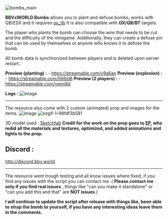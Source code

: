 ![bombs_main](https://github.com/BuddyNotFound/bbv-bombs/assets/74051918/9fc78202-6120-4ad5-8fe1-ebbf6b1bbfc2)


**BBVxWORLD Bombs** allows you to plant and defuse bombs, works with QB/ESX and it requires [ox_lib](https://github.com/overextended/ox_lib)
It is also compatible with **OX/QB/BT** targets.

The player who plants the bomb can choose the wire that needs to be cut and the difficulty of the minigame. Additionally, they can create a defuse pin that can be used by themselves or anyone who knows it to defuse the bomb.

All bomb data is synchronized between players and is deleted upon server restart..

**Preview (planting) :** - https://streamable.com/y9a6an
**Preview (explosion) :** - https://streamable.com/566id6
**Preview (2 players) :** - https://streamable.com/vqnn8d

**Logs :** 
![image](https://github.com/BuddyNotFound/bbv-bombs/assets/74051918/e2dc8a3b-4170-4600-abff-f98d9517a491)



----

The resource also come with 2 custom (animated) prop and images for the items.
![image](https://github.com/BuddyNotFound/bbv-bombs/assets/74051918/65c8f6fa-9f14-4b8c-bfd0-ac9514fa288b)
![ezgif-1-98fdf3b581](https://github.com/BuddyNotFound/bbv-bombs/assets/74051918/f8a95b38-7aa0-4771-97b9-dfab3a14e119)



3D model used : [Sketchfab](https://sketchfab.com/3d-models/c4-explosive-617d754683114b6a8244ececbd03365e)
**Credit for the work on the prop goes to [EP](https://github.com/EpKouhia), who redid all the materials and textures, optimized, and added animations and lights to the prop.**

## Discord :

http://discord.bbv.world

----
The resource went trough testing and all know issues where fixed, if you find any issues with the script you can contact me.  ( **Please contact me only if you find real issues** , things like "can you make it standalone" or "can you add this and that" are **NOT issues**.)

**I will continue to update the script after release with things like, been able to strap the bomb to yourself, if you have any interesting ideas leave them in the comments.**
